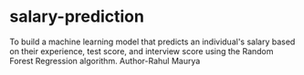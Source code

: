 # salary-prediction
To build a machine learning model that predicts an individual's salary based on their experience, test score, and interview score using the Random Forest Regression algorithm.
Author-Rahul Maurya
